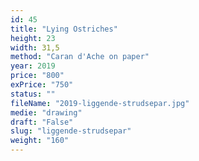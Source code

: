 ```yaml
---
id: 45
title: "Lying Ostriches"
height: 23
width: 31,5
method: "Caran d'Ache on paper"
year: 2019
price: "800"
exPrice: "750"
status: ""
fileName: "2019-liggende-strudsepar.jpg"
medie: "drawing"
draft: "False"
slug: "liggende-strudsepar"
weight: "160"
---
```

